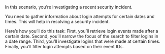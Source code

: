 In this scenario, you’re investigating a recent security incident.

You need to gather information about login attempts for certain dates and times. This will help in resolving a security incident.

Here’s how you’ll do this task: First, you’ll retrieve login events made after a certain date. Second, you’ll narrow the focus of the search to filter logins in a date range. Third, you’ll investigate logins that were made at certain times. Finally, you’ll filter login attempts based on their event IDs.
